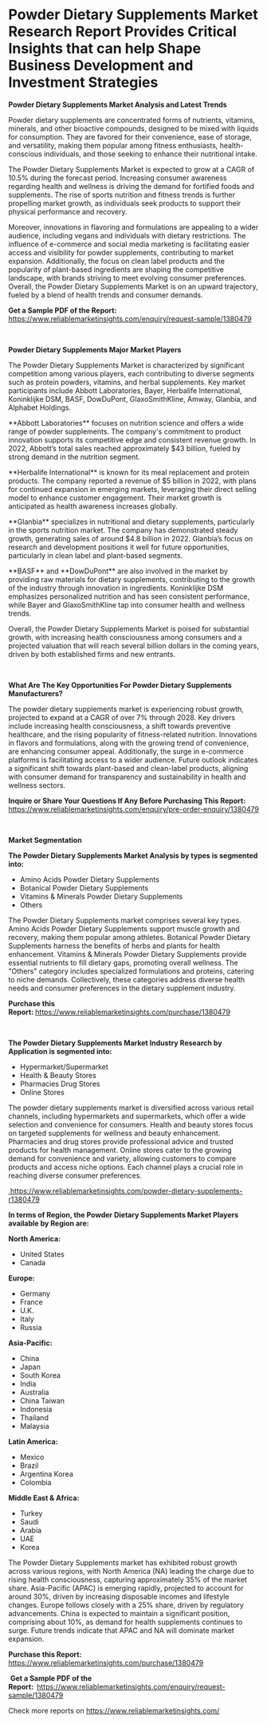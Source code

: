 <p><h1>Powder Dietary Supplements Market Research Report Provides Critical Insights that can help Shape Business Development and Investment Strategies</h1></p><p><strong>Powder Dietary Supplements Market Analysis and Latest Trends</strong></p>
<p><p>Powder dietary supplements are concentrated forms of nutrients, vitamins, minerals, and other bioactive compounds, designed to be mixed with liquids for consumption. They are favored for their convenience, ease of storage, and versatility, making them popular among fitness enthusiasts, health-conscious individuals, and those seeking to enhance their nutritional intake.</p><p>The Powder Dietary Supplements Market is expected to grow at a CAGR of 10.5% during the forecast period. Increasing consumer awareness regarding health and wellness is driving the demand for fortified foods and supplements. The rise of sports nutrition and fitness trends is further propelling market growth, as individuals seek products to support their physical performance and recovery.</p><p>Moreover, innovations in flavoring and formulations are appealing to a wider audience, including vegans and individuals with dietary restrictions. The influence of e-commerce and social media marketing is facilitating easier access and visibility for powder supplements, contributing to market expansion. Additionally, the focus on clean label products and the popularity of plant-based ingredients are shaping the competitive landscape, with brands striving to meet evolving consumer preferences. Overall, the Powder Dietary Supplements Market is on an upward trajectory, fueled by a blend of health trends and consumer demands.</p></p>
<p><strong>Get a Sample PDF of the Report:&nbsp;</strong> <a href="https://www.reliablemarketinsights.com/enquiry/request-sample/1380479?utm_campaign=3317&utm_medium=2&utm_source=Github&utm_content=ia&utm_term=08032025&utm_id=powder-dietary-supplements">https://www.reliablemarketinsights.com/enquiry/request-sample/1380479</a></p>
<p>&nbsp;</p>
<p><strong>Powder Dietary Supplements Major Market Players</strong></p>
<p><p>The Powder Dietary Supplements Market is characterized by significant competition among various players, each contributing to diverse segments such as protein powders, vitamins, and herbal supplements. Key market participants include Abbott Laboratories, Bayer, Herbalife International, Koninklijke DSM, BASF, DowDuPont, GlaxoSmithKline, Amway, Glanbia, and Alphabet Holdings.</p><p>**Abbott Laboratories** focuses on nutrition science and offers a wide range of powder supplements. The company's commitment to product innovation supports its competitive edge and consistent revenue growth. In 2022, Abbott’s total sales reached approximately $43 billion, fueled by strong demand in the nutrition segment.</p><p>**Herbalife International** is known for its meal replacement and protein products. The company reported a revenue of $5 billion in 2022, with plans for continued expansion in emerging markets, leveraging their direct selling model to enhance customer engagement. Their market growth is anticipated as health awareness increases globally.</p><p>**Glanbia** specializes in nutritional and dietary supplements, particularly in the sports nutrition market. The company has demonstrated steady growth, generating sales of around $4.8 billion in 2022. Glanbia’s focus on research and development positions it well for future opportunities, particularly in clean label and plant-based segments.</p><p>**BASF** and **DowDuPont** are also involved in the market by providing raw materials for dietary supplements, contributing to the growth of the industry through innovation in ingredients. Koninklijke DSM emphasizes personalized nutrition and has seen consistent performance, while Bayer and GlaxoSmithKline tap into consumer health and wellness trends.</p><p>Overall, the Powder Dietary Supplements Market is poised for substantial growth, with increasing health consciousness among consumers and a projected valuation that will reach several billion dollars in the coming years, driven by both established firms and new entrants.</p></p>
<p>&nbsp;</p>
<p><strong>What Are The Key Opportunities For Powder Dietary Supplements Manufacturers?</strong></p>
<p><p>The powder dietary supplements market is experiencing robust growth, projected to expand at a CAGR of over 7% through 2028. Key drivers include increasing health consciousness, a shift towards preventive healthcare, and the rising popularity of fitness-related nutrition. Innovations in flavors and formulations, along with the growing trend of convenience, are enhancing consumer appeal. Additionally, the surge in e-commerce platforms is facilitating access to a wider audience. Future outlook indicates a significant shift towards plant-based and clean-label products, aligning with consumer demand for transparency and sustainability in health and wellness sectors.</p></p>
<p><strong>Inquire or Share Your Questions If Any Before Purchasing This Report:</strong> <a href="https://www.reliablemarketinsights.com/enquiry/pre-order-enquiry/1380479?utm_campaign=3317&utm_medium=2&utm_source=Github&utm_content=ia&utm_term=08032025&utm_id=powder-dietary-supplements">https://www.reliablemarketinsights.com/enquiry/pre-order-enquiry/1380479</a></p>
<p>&nbsp;</p>
<p><strong>Market Segmentation</strong></p>
<p><strong>The Powder Dietary Supplements Market Analysis by types is segmented into:</strong></p>
<p><ul><li>Amino Acids Powder Dietary Supplements</li><li>Botanical Powder Dietary Supplements</li><li>Vitamins & Minerals Powder Dietary Supplements</li><li>Others</li></ul></p>
<p><p>The Powder Dietary Supplements market comprises several key types. Amino Acids Powder Dietary Supplements support muscle growth and recovery, making them popular among athletes. Botanical Powder Dietary Supplements harness the benefits of herbs and plants for health enhancement. Vitamins & Minerals Powder Dietary Supplements provide essential nutrients to fill dietary gaps, promoting overall wellness. The "Others" category includes specialized formulations and proteins, catering to niche demands. Collectively, these categories address diverse health needs and consumer preferences in the dietary supplement industry.</p></p>
<p><strong>Purchase this Report:&nbsp;</strong><a href="https://www.reliablemarketinsights.com/purchase/1380479?utm_campaign=3317&utm_medium=2&utm_source=Github&utm_content=ia&utm_term=08032025&utm_id=powder-dietary-supplements">https://www.reliablemarketinsights.com/purchase/1380479</a></p>
<p>&nbsp;</p>
<p><strong>The Powder Dietary Supplements Market Industry Research by Application is segmented into:</strong></p>
<p><ul><li>Hypermarket/Supermarket</li><li>Health & Beauty Stores</li><li>Pharmacies Drug Stores</li><li>Online Stores</li></ul></p>
<p><p>The powder dietary supplements market is diversified across various retail channels, including hypermarkets and supermarkets, which offer a wide selection and convenience for consumers. Health and beauty stores focus on targeted supplements for wellness and beauty enhancement. Pharmacies and drug stores provide professional advice and trusted products for health management. Online stores cater to the growing demand for convenience and variety, allowing customers to compare products and access niche options. Each channel plays a crucial role in reaching diverse consumer preferences.</p></p>
<p><a href="https://www.reliablemarketinsights.com/powder-dietary-supplements-r1380479?utm_campaign=3317&utm_medium=2&utm_source=Github&utm_content=ia&utm_term=08032025&utm_id=powder-dietary-supplements">&nbsp;https://www.reliablemarketinsights.com/powder-dietary-supplements-r1380479</a></p>
<p><strong>In terms of Region, the Powder Dietary Supplements Market Players available by Region are:</strong></p>
<p>
    <p> <strong> North America: </strong>
        <ul>
            <li>United States</li>
            <li>Canada</li>
        </ul>
        </p> 
    <p> <strong> Europe: </strong>
        <ul>
            <li>Germany</li>
            <li>France</li>
            <li>U.K.</li>
            <li>Italy</li>
            <li>Russia</li>
        </ul>
        </p> 
    <p> <strong> Asia-Pacific: </strong>
        <ul>
            <li>China</li>
            <li>Japan</li>
            <li>South Korea</li>
            <li>India</li>
            <li>Australia</li>
            <li>China Taiwan</li>
            <li>Indonesia</li>
            <li>Thailand</li>
            <li>Malaysia</li>
        </ul>
        </p> 
    <p> <strong> Latin America: </strong>
        <ul>
            <li>Mexico</li>
            <li>Brazil</li>
            <li>Argentina Korea</li>
            <li>Colombia</li>
        </ul>
        </p> 
    <p> <strong> Middle East & Africa: </strong>
        <ul>
            <li>Turkey</li>
            <li>Saudi</li>
            <li>Arabia</li>
            <li>UAE</li>
            <li>Korea</li>
        </ul>
    </p>
    </p>
<p><p>The Powder Dietary Supplements market has exhibited robust growth across various regions, with North America (NA) leading the charge due to rising health consciousness, capturing approximately 35% of the market share. Asia-Pacific (APAC) is emerging rapidly, projected to account for around 30%, driven by increasing disposable incomes and lifestyle changes. Europe follows closely with a 25% share, driven by regulatory advancements. China is expected to maintain a significant position, comprising about 10%, as demand for health supplements continues to surge. Future trends indicate that APAC and NA will dominate market expansion.</p></p>
<p><strong>Purchase this Report: </strong><a href="https://www.reliablemarketinsights.com/purchase/1380479?utm_campaign=3317&utm_medium=2&utm_source=Github&utm_content=ia&utm_term=08032025&utm_id=powder-dietary-supplements">https://www.reliablemarketinsights.com/purchase/1380479</a></p>
<p>&nbsp;<strong>Get a Sample PDF of the Report:&nbsp;&nbsp;</strong><a href="https://www.reliablemarketinsights.com/enquiry/request-sample/1380479?utm_campaign=3317&utm_medium=2&utm_source=Github&utm_content=ia&utm_term=08032025&utm_id=powder-dietary-supplements">https://www.reliablemarketinsights.com/enquiry/request-sample/1380479</a></p>
<p><strong></strong></p>
<p>Check more reports on <a href="https://www.reliablemarketinsights.com/?utm_campaign=3317&utm_medium=2&utm_source=Github&utm_content=ia&utm_term=08032025&utm_id=powder-dietary-supplements">https://www.reliablemarketinsights.com/</a></p>